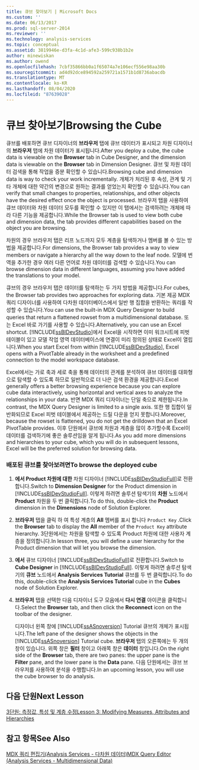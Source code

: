 ```yaml
---
title: 큐브 찾아보기 | Microsoft Docs
ms.custom: ''
ms.date: 06/13/2017
ms.prod: sql-server-2014
ms.reviewer: ''
ms.technology: analysis-services
ms.topic: conceptual
ms.assetid: 3819946e-d3fa-4c1d-afe3-599c938b1b2e
author: minewiskan
ms.author: owend
ms.openlocfilehash: 7cbf35866bb0a1f65074a7e106ecf556e98aa30b
ms.sourcegitcommit: ad4d92dce894592a259721a1571b1d8736abacdb
ms.translationtype: MT
ms.contentlocale: ko-KR
ms.lasthandoff: 08/04/2020
ms.locfileid: "87639028"
---
```

# <a name="browsing-the-cube"></a><span data-ttu-id="f0078-102">큐브 찾아보기</span><span class="sxs-lookup"><span data-stu-id="f0078-102">Browsing the Cube</span></span>
  <span data-ttu-id="f0078-103">큐브를 배포하면 큐브 디자이너의 **브라우저** 탭에 큐브 데이터가 표시되고 차원 디자이너의 **브라우저** 탭에 차원 데이터가 표시됩니다.</span><span class="sxs-lookup"><span data-stu-id="f0078-103">After you deploy a cube, the cube data is viewable on the **Browser** tab in Cube Designer, and the dimension data is viewable on the **Browser** tab in Dimension Designer.</span></span> <span data-ttu-id="f0078-104">큐브 및 차원 데이터 검색을 통해 작업을 증분 확인할 수 있습니다.</span><span class="sxs-lookup"><span data-stu-id="f0078-104">Browsing cube and dimension data is way to check your work incrementally.</span></span> <span data-ttu-id="f0078-105">개체가 처리된 후 속성, 관계 및 기타 개체에 대한 약간의 변경으로 원하는 결과를 얻었는지 확인할 수 있습니다.</span><span class="sxs-lookup"><span data-stu-id="f0078-105">You can verify that small changes to properties, relationships, and other objects have the desired effect once the object is processed.</span></span> <span data-ttu-id="f0078-106">브라우저 탭을 사용하여 큐브 데이터와 차원 데이터 모두를 확인할 수 있지만 이 탭에서는 검색하려는 개체에 따라 다른 기능을 제공합니다.</span><span class="sxs-lookup"><span data-stu-id="f0078-106">While the Browser tab is used to view both cube and dimension data, the tab provides different capabilities based on the object you are browsing.</span></span>  
  
 <span data-ttu-id="f0078-107">차원의 경우 브라우저 탭은 리프 노드까지 모두 계층을 탐색하거나 멤버를 볼 수 있는 방법을 제공합니다.</span><span class="sxs-lookup"><span data-stu-id="f0078-107">For dimensions, the Browser tab provides a way to view members or navigate a hierarchy all the way down to the leaf node.</span></span> <span data-ttu-id="f0078-108">모델에 번역을 추가한 경우 여러 다른 언어로 차원 데이터를 검색할 수 있습니다.</span><span class="sxs-lookup"><span data-stu-id="f0078-108">You can browse dimension data in different languages, assuming you have added the translations to your model.</span></span>  
  
 <span data-ttu-id="f0078-109">큐브의 경우 브라우저 탭은 데이터를 탐색하는 두 가지 방법을 제공합니다.</span><span class="sxs-lookup"><span data-stu-id="f0078-109">For cubes, the Browser tab provides two approaches for exploring data.</span></span> <span data-ttu-id="f0078-110">기본 제공 MDX 쿼리 디자이너를 사용하여 다차원 데이터베이스에서 일반 행 집합을 반환하는 쿼리를 작성할 수 있습니다.</span><span class="sxs-lookup"><span data-stu-id="f0078-110">You can use the built-in MDX Query Designer to build queries that return a flattened rowset from a multidimensional database.</span></span> <span data-ttu-id="f0078-111">또는 Excel 바로 가기를 사용할 수 있습니다.</span><span class="sxs-lookup"><span data-stu-id="f0078-111">Alternatively, you can use an Excel shortcut.</span></span> <span data-ttu-id="f0078-112">[!INCLUDE[ssBIDevStudio](../includes/ssbidevstudio-md.md)]에서 Excel을 시작하면 이미 워크시트에 피벗 테이블이 있고 모델 작업 영역 데이터베이스에 연결이 미리 정의된 상태로 Excel이 열립니다.</span><span class="sxs-lookup"><span data-stu-id="f0078-112">When you start Excel from within [!INCLUDE[ssBIDevStudio](../includes/ssbidevstudio-md.md)], Excel opens with a PivotTable already in the worksheet and a predefined connection to the model workspace database.</span></span>  
  
 <span data-ttu-id="f0078-113">Excel에서는 가로 축과 세로 축을 통해 데이터의 관계를 분석하여 큐브 데이터를 대화형으로 탐색할 수 있도록 하므로 일반적으로 더 나은 검색 환경을 제공합니다.</span><span class="sxs-lookup"><span data-stu-id="f0078-113">Excel generally offers a better browsing experience because you can explore cube data interactively, using horizontal and vertical axes to analyze the relationships in your data.</span></span> <span data-ttu-id="f0078-114">반면 MDX 쿼리 디자이너는 단일 축으로 제한됩니다.</span><span class="sxs-lookup"><span data-stu-id="f0078-114">In contrast, the MDX Query Designer is limited to a single axis.</span></span> <span data-ttu-id="f0078-115">또한 행 집합이 일반화되므로 Excel 피벗 테이블에서 제공하는 드릴 다운을 얻지 못합니다.</span><span class="sxs-lookup"><span data-stu-id="f0078-115">Moreover, because the rowset is flattened, you do not get the drilldown that an Excel PivotTable provides.</span></span> <span data-ttu-id="f0078-116">이후 단원에서 큐브에 차원과 계층을 많이 추가할수록 Excel이 데이터를 검색하기에 좋은 솔루션임을 알게 됩니다.</span><span class="sxs-lookup"><span data-stu-id="f0078-116">As you add more dimensions and hierarchies to your cube, which you will do in subsequent lessons, Excel will be the preferred solution for browsing data.</span></span>  
  
### <a name="to-browse-the-deployed-cube"></a><span data-ttu-id="f0078-117">배포된 큐브를 찾아보려면</span><span class="sxs-lookup"><span data-stu-id="f0078-117">To browse the deployed cube</span></span>  
  
1.  <span data-ttu-id="f0078-118">**에서 Product 차원에 대한** 차원 디자이너 [!INCLUDE[ssBIDevStudioFull](../includes/ssbidevstudiofull-md.md)]로 전환합니다.</span><span class="sxs-lookup"><span data-stu-id="f0078-118">Switch to **Dimension Designer** for the Product dimension in [!INCLUDE[ssBIDevStudioFull](../includes/ssbidevstudiofull-md.md)].</span></span> <span data-ttu-id="f0078-119">이렇게 하려면 솔루션 탐색기의 **차원** 노드에서 **Product** 차원을 두 번 클릭합니다.</span><span class="sxs-lookup"><span data-stu-id="f0078-119">To do this, double-click the **Product** dimension in the **Dimensions** node of Solution Explorer.</span></span>  
  
2.  <span data-ttu-id="f0078-120">**브라우저** 탭을 클릭 하 여 특성 계층의 **All** 멤버를 표시 합니다 `Product Key` .</span><span class="sxs-lookup"><span data-stu-id="f0078-120">Click the **Browser** tab to display the **All** member of the `Product Key` attribute hierarchy.</span></span> <span data-ttu-id="f0078-121">3단원에서는 차원을 탐색할 수 있도록 Product 차원에 대한 사용자 계층을 정의합니다.</span><span class="sxs-lookup"><span data-stu-id="f0078-121">In lesson three, you will define a user hierarchy for the Product dimension that will let you browse the dimension.</span></span>  
  
3.  <span data-ttu-id="f0078-122">**에서** 큐브 디자이너 [!INCLUDE[ssBIDevStudioFull](../includes/ssbidevstudiofull-md.md)]로 전환합니다.</span><span class="sxs-lookup"><span data-stu-id="f0078-122">Switch to **Cube Designer** in [!INCLUDE[ssBIDevStudioFull](../includes/ssbidevstudiofull-md.md)].</span></span> <span data-ttu-id="f0078-123">이렇게 하려면 솔루션 탐색기의 **큐브** 노드에서 **Analysis Services Tutorial** 큐브를 두 번 클릭합니다.</span><span class="sxs-lookup"><span data-stu-id="f0078-123">To do this, double-click the **Analysis Services Tutorial** cube in the **Cubes** node of Solution Explorer.</span></span>  
  
4.  <span data-ttu-id="f0078-124">**브라우저** 탭을 선택한 다음 디자이너 도구 모음에서 **다시 연결** 아이콘을 클릭합니다.</span><span class="sxs-lookup"><span data-stu-id="f0078-124">Select the **Browser** tab, and then click the **Reconnect** icon on the toolbar of the designer.</span></span>  
  
     <span data-ttu-id="f0078-125">디자이너 왼쪽 창에 [!INCLUDE[ssASnoversion](../includes/ssasnoversion-md.md)] Tutorial 큐브의 개체가 표시됩니다.</span><span class="sxs-lookup"><span data-stu-id="f0078-125">The left pane of the designer shows the objects in the [!INCLUDE[ssASnoversion](../includes/ssasnoversion-md.md)] Tutorial cube.</span></span> <span data-ttu-id="f0078-126">**브라우저** 탭의 오른쪽에는 두 개의 창이 있습니다. 위쪽 창은 **필터** 창이고 아래쪽 창은 **데이터** 창입니다.</span><span class="sxs-lookup"><span data-stu-id="f0078-126">On the right side of the **Browser** tab, there are two panes: the upper pane is the **Filter** pane, and the lower pane is the **Data** pane.</span></span> <span data-ttu-id="f0078-127">다음 단원에서는 큐브 브라우저를 사용하여 분석을 수행합니다.</span><span class="sxs-lookup"><span data-stu-id="f0078-127">In an upcoming lesson, you will use the cube browser to do analysis.</span></span>  
  
## <a name="next-lesson"></a><span data-ttu-id="f0078-128">다음 단원</span><span class="sxs-lookup"><span data-stu-id="f0078-128">Next Lesson</span></span>  
 [<span data-ttu-id="f0078-129">3단원: 측정값, 특성 및 계층 수정</span><span class="sxs-lookup"><span data-stu-id="f0078-129">Lesson 3: Modifying Measures, Attributes and Hierarchies</span></span>](lesson-3-modifying-measures-attributes-and-hierarchies.md)  
  
## <a name="see-also"></a><span data-ttu-id="f0078-130">참고 항목</span><span class="sxs-lookup"><span data-stu-id="f0078-130">See Also</span></span>  
 [<span data-ttu-id="f0078-131">MDX 쿼리 편집기&#40;Analysis Services - 다차원 데이터&#41;</span><span class="sxs-lookup"><span data-stu-id="f0078-131">MDX Query Editor &#40;Analysis Services - Multidimensional Data&#41;</span></span>](mdx-query-editor-analysis-services-multidimensional-data.md)  
  
  
